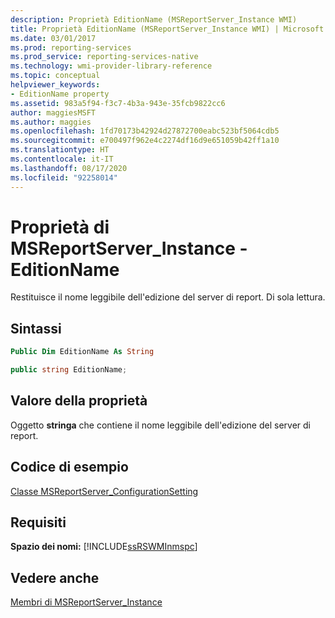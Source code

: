 ```yaml
---
description: Proprietà EditionName (MSReportServer_Instance WMI)
title: Proprietà EditionName (MSReportServer_Instance WMI) | Microsoft Docs
ms.date: 03/01/2017
ms.prod: reporting-services
ms.prod_service: reporting-services-native
ms.technology: wmi-provider-library-reference
ms.topic: conceptual
helpviewer_keywords:
- EditionName property
ms.assetid: 983a5f94-f3c7-4b3a-943e-35fcb9822cc6
author: maggiesMSFT
ms.author: maggies
ms.openlocfilehash: 1fd70173b42924d27872700eabc523bf5064cdb5
ms.sourcegitcommit: e700497f962e4c2274df16d9e651059b42ff1a10
ms.translationtype: HT
ms.contentlocale: it-IT
ms.lasthandoff: 08/17/2020
ms.locfileid: "92258014"
---
```

# <a name="msreportserver_instance-properties---editionname"></a>Proprietà di MSReportServer_Instance - EditionName
  Restituisce il nome leggibile dell'edizione del server di report. Di sola lettura.  
  
## <a name="syntax"></a>Sintassi  
  
```vb  
Public Dim EditionName As String  
```  
  
```csharp  
public string EditionName;  
```  
  
## <a name="property-value"></a>Valore della proprietà  
 Oggetto **stringa** che contiene il nome leggibile dell'edizione del server di report.  
  
## <a name="example-code"></a>Codice di esempio  
 [Classe MSReportServer_ConfigurationSetting](../../reporting-services/wmi-provider-library-reference/msreportserver-configurationsetting-class.md)  
  
## <a name="requirements"></a>Requisiti  
 **Spazio dei nomi:** [!INCLUDE[ssRSWMInmspc](../../includes/ssrswminmspc-md.md)]  
  
## <a name="see-also"></a>Vedere anche  
 [Membri di MSReportServer_Instance](../../reporting-services/wmi-provider-library-reference/msreportserver-instance-members.md)  
  
  
